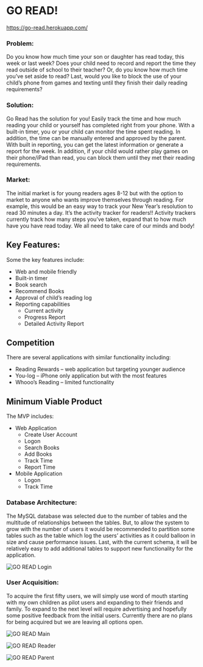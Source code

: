 # GO READ!
https://go-read.herokuapp.com/
### Problem:
   Do you know how much time your son or daughter has read today, this week or last week? Does your child need to record and report the time they read outside of school to their teacher?  Or, do you know how much time you’ve set aside to read?  Last, would you like to block the use of your child’s phone from games and texting until they finish their daily reading requirements?  

### Solution:
Go Read has the solution for you!  Easily track the time and how much reading your child or yourself has completed right from your phone.  With a built-in timer, you or your child can monitor the time spent reading.  In addition, the time can be manually entered and approved by the parent.  With built in reporting, you can get the latest information or generate a report for the week.  In addition, if your child would rather play games on their phone/iPad than read, you can block them until they met their reading requirements.

### Market:
The initial market is for young readers ages 8-12 but with the option to market to anyone who wants improve themselves through reading.   For example, this would be an easy way to track your New Year’s resolution to read 30 minutes a day.  It’s the activity tracker for readers!!  Activity trackers currently track how many steps you’ve taken, expand that to how much have you have read today.  We all need to take care of our minds and body! 

## Key Features:
Some the key features include:
+ 	Web and mobile friendly
+	Built-in timer
+	Book search
+	Recommend Books
+	Approval of child’s reading log
+	Reporting capabilities
	+	Current activity
	+	Progress Report
	+	Detailed Activity Report

## Competition
There are several applications with similar functionality including:
+	Reading Rewards – web application but targeting younger audience
+	You-log – iPhone only application but with the most features
+	Whooo’s Reading – limited functionality

## Minimum Viable Product
The MVP includes:
+	Web Application
	+	Create User Account
	+	Logon
	+	Search Books
	+	Add Books
	+	Track Time
	+	Report Time 
+	Mobile Application
	+	Logon
	+	Track Time

### Database Architecture:
The MySQL database was selected due to the number of tables and the multitude of relationships between the tables.  But, to allow the system to grow with the number of users it would be recommended to partition some tables such as the table which log the users’ activities as it could balloon in size and cause performance issues.  Last, with the current schema, it will be relatively easy to add additional tables to support new functionality for the application.

![GO READ Login](/assets/images/DatabaseArchitecture.png "Database Architecture")

### User Acquisition:
To acquire the first fifty users, we will simply use word of mouth starting with my own children as pilot users and expanding to their friends and family.
To expand to the next level will require advertising and hopefully some positive feedback from the initial users.
Currently there are no plans for being acquired but we are leaving all options open.

![GO READ Main](/assets/images/goread_main.jpg "GO READ Main")

![GO READ Reader](/assets/images/goread_reader_b.jpg "GO READ Reader")

![GO READ Parent](/assets/images/goread_parent.jpg "GO READ Parent")







